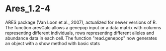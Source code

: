# Ares_1.2-4
ARES package (Van Loon et al., 2007), actualized for newer versions of R.  
The function aresCalc allows a genepop input or a data matrix with columns representing
different individuals, rows representing different alleles and abundance data in each cell.
The function "read.genepop" now generates an object with a show method with basic stats



